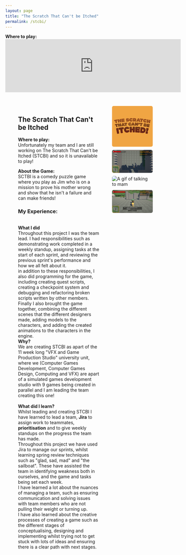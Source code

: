 ```yaml
---
layout: page
title: "The Scratch That Can't be Itched"
permalink: /stcbi/
---
```


<style>
  .game-page-container {
    display: flex;
    gap: 20px;
    margin: 20px;
  }
  .game-description {
    flex: 2;
    padding-right: 20px;
  }
  .game-images {
    flex: 1;
    display: flex;
    flex-direction: column;
    gap: 10px;
  }
  .game-images img {
    width: 100%;
    border-radius: 5px;
  }
  .lightbox {
  display: none; /* Hidden by default */
  position: fixed;
  top: 0;
  left: 0;
  width: 100vw;
  height: 100vh;
  background: rgba(0, 0, 0, 0.8);
  justify-content: center;
  align-items: center;
  z-index: 1000;
}

.lightbox img {
  max-width: 90%;
  max-height: 90%;
  border-radius: 5px;
}
</style>


<div class="embed-wrapper">
      <p> <strong>Where to play:</strong> <br>
      <iframe frameborder="0" src="https://itch.io/embed/3173227?dark=true" width="552" height="167"><a href="https://kungaroh.itch.io/the-scratch-that-cant-be-itched">The Scratch That Can't Be Itched by Kungaroh | Henry, lozicon</a></iframe>    </p>
      </div>
<div class="game-page-container">

<div class="game-page-container">
  
  <!-- Game description and experience -->
  <div class="game-description">
    <h2>The Scratch That Can't be Itched</h2>
    <p> <strong>Where to play:</strong> <br> Unfortunately my team and I are still working on The Scratch That Can't be Itched (STCBI) and so it is unavailable to play! </p> 
    <p><strong>About the Game:</strong><br>SCTBI is a comedy puzzle game where you play as Jim who is on a mission to prove his mother wrong and show that he isn't a failure and can make friends!</p>
    <h3>My Experience:</h3>
      <p>
        <br><strong>What I did</strong>
        <br> Throughout this project I was the team lead. I had responsibilities such as demonstrating work completed in a weekly standup, assigning tasks at the start of each sprint, and reviewing the previous sprint's performance and how we all felt about it.<br> in addition to these responsibilities, I also did programming for the game, including creating quest scripts, creating a checkpoint system and debugging and refactoring broken scripts written by other members. Finally I also brought the game together, combining the different scenes that the different designers made, adding models to the characters, and adding the created animations to the characters in the engine.
      <br><strong>Why?</strong> 
      <br> We are creating STCBI as apart of the 11 week long "VFX and Game Production Studio" university unit, where we (Computer Games Development, Computer Games Design, Computing and VFX) are apart of a simulated games development studio with 9 games being created in parallel and I am leading the team creating this one! 
      <br><br><strong>What did I learn?</strong>
      <br> Whilst leading and creating STCBI I have learned to lead a team, <strong>Jira</strong> to assign work to teammates, <strong> prioritisation</strong> and to give weekly standups on the progress the team has made.
      <br> Throughout this project we have used Jira to manage our sprints, whilst learning spring review techniques such as "glad, sad, mad" and "the sailboat". These have assisted the team in identifying weakness both in ourselves, and the game and tasks being set each week.
      <br> I have learned a lot about the nuances of managing a team, such as ensuring communication and solving issues with team members who are not pulling their weight or turning up.
      <br> I have also learned about the creative processes of creating a game such as the different stages of conceptualising, designing and implementing whilst trying not to get stuck with lots of ideas and ensuring there is a clear path with next stages.
    </p>
  </div>

  <!-- Game images -->
  <div class="game-images">
    <img src="/stcbi images/stcbi logo.png" alt="Scratch That Can't Be Itched Logo">
    <img src="/stcbi images/fighting ducks in castle.png" alt="fighting ducks in a castle">
    <img src="/stcbi images/talking to mum.gif" alt="A gif of talking to mam">
    <img src="/stcbi images/talking to Phrogius.png" alt="image of talking to phrogius">
  </div>

  <div class="lightbox" id="lightbox">
    <img src="" alt="Expanded image" id="lightbox-image">
  </div>

  <script>
  const images = document.querySelectorAll('.game-images img');
  const lightbox = document.getElementById('lightbox');
  const lightboxImage = document.getElementById('lightbox-image');

  images.forEach(img => {
    img.addEventListener('click', () => {
      const fullImage = img.getAttribute('data-full-image');
      lightboxImage.src = fullImage;
      lightbox.style.display = 'flex';
    });
  });

  lightbox.addEventListener('click', () => {
    lightbox.style.display = 'none';
  });
</script>
</div>
